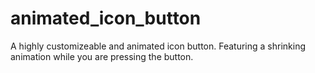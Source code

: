 # animated_icon_button
A highly customizeable and animated icon button. Featuring a shrinking animation while you are pressing the button.
